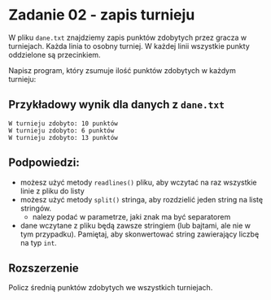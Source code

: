 # Zadanie 02 - zapis turnieju

W pliku `dane.txt` znajdziemy zapis punktów zdobytych przez gracza w turniejach. Każda linia to osobny turniej. 
W każdej linii wszystkie punkty oddzielone są przecinkiem.

Napisz program, który zsumuje ilość punktów zdobytych w każdym turnieju:

## Przykładowy wynik dla danych z `dane.txt`
```
W turnieju zdobyto: 10 punktów
W turnieju zdobyto: 6 punktów
W turnieju zdobyto: 13 punktów
```

## Podpowiedzi:
- możesz użyć metody `readlines()` pliku, aby wczytać na raz wszystkie linie z pliku do listy
- możesz użyć metody `split()` stringa, aby rozdzielić jeden string na listę stringów.
  - nalezy podać w parametrze, jaki znak ma być separatorem
- dane wczytane z pliku będą zawsze stringiem (lub bajtami, ale nie w tym przypadku). Pamiętaj, aby skonwertować string zawierający liczbę na typ `int`.

## Rozszerzenie
Policz średnią punktów zdobytych we wszystkich turniejach.
